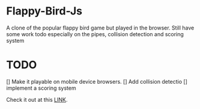 # Flappy-Bird-Js
A clone of the popular flappy bird game but played in the browser.
Still have some work todo especially on the pipes, collision detection and scoring system

# TODO
[] Make it playable on mobile device browsers.
[] Add collision detectio
[] implement a scoring system 

Check it out at this [LINK](https://muhiakevin.github.io/Flappy-Bird-Js/).